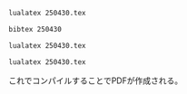 ```bash
lualatex 250430.tex   

bibtex 250430       

lualatex 250430.tex    

lualatex 250430.tex   
```
これでコンパイルすることでPDFが作成される。